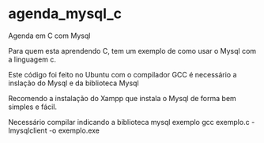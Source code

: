# agenda_mysql_c
Agenda em C com Mysql

Para quem esta aprendendo C, tem um exemplo de como usar o Mysql com a linguagem c.

Este código foi feito no Ubuntu com o compilador GCC é necessário a inslação do Mysql e da biblioteca Mysql

Recomendo a instalação do Xampp que instala o Mysql de forma bem simples e fácil.

Necessário compilar indicando a biblioteca mysql exemplo gcc exemplo.c -lmysqlclient -o exemplo.exe
